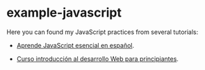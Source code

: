 # example-javascript

Here you can found my JavaScript practices from several tutorials:

- [Aprende JavaScript esencial en español](aprende_javascript_esencial/).

- [Curso introducción al desarrollo Web para principiantes](curso_intro_desarrollo_web_frontend/).
